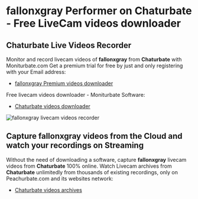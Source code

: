 # fallonxgray Performer on Chaturbate - Free LiveCam videos downloader

## Chaturbate Live Videos Recorder

Monitor and record livecam videos of **fallonxgray** from **Chaturbate** with Moniturbate.com
Get a premium trial for free by just and only registering with your Email address:
* [fallonxgray Premium videos downloader](https://moniturbate.com/request-demo-licence-key.html)

Free livecam videos downloader - Moniturbate Software:
* [Chaturbate videos downloader](https://moniturbate.com/moniturbate-download-software.html)

![fallonxgray livecam videos recorder](https://peachurnet.com/templates/moniturbate-software.png)


## Capture fallonxgray videos from the Cloud and watch your recordings on Streaming

Without the need of downloading a software, capture **fallonxgray** livecam videos from **Chaturbate** 100% online.
Watch Livecam archives from **Chaturbate** unlimitedly from thousands of existing recordings, only on Peachurbate.com and its websites network:
* [Chaturbate videos archives](https://peachurnet.com/)